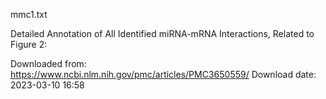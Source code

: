 mmc1.txt 

Detailed Annotation of All Identified miRNA-mRNA Interactions, Related to Figure 2:

Downloaded from: https://www.ncbi.nlm.nih.gov/pmc/articles/PMC3650559/
Download date: 2023-03-10 16:58
